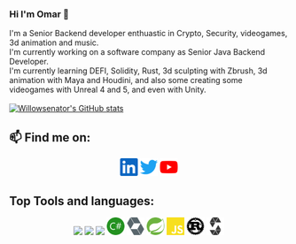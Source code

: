 ### Hi I'm Omar 👋
I'm a Senior Backend developer enthuastic in Crypto, Security, videogames, 3d animation and music. <br>
I'm currently working on a software company as Senior Java Backend Developer. <br>
I'm currently learning DEFI, Solidity, Rust, 3d sculpting with Zbrush, 3d animation with Maya and Houdini, and also some creating some videogames with Unreal 4 and 5, and even with Unity. <br><br>
[![Willowsenator's GitHub stats](https://github-readme-stats.vercel.app/api?username=willowsenator&count_private=true&show_icons=true&theme=tokyonight)](https://github.com/anuraghazra/github-readme-stats)<br>

## 📫 Find me on:
<p align="center">
<a href="https://www.linkedin.com/in/omar-fernando-moreno-benito-48141a43/" target="blank"><img height="32" width="32" src="icons/linkedin.svg" /></a>
<a href="https://twitter.com/willowWoods19" target="blank"><img height="32" width="32" src="icons/twitter.svg" /></a>
<a href="https://www.youtube.com/channel/UCd58ozWdBvs_Xo9XlxqefYg" target="blank"><img height="32" width="32" src="icons/youtube.svg" /></a>
</p>

## Top Tools and languages:
<p align="center">
  <img height"32" width="32" src="icons/githug.svg"/>
  <img height"32" width="32" src="icons/githug.svg"/>
  <img height"32" width="32" src="icons/c++.svg"/>
  <img height"32" width="32" src="icons/csharp.svg"/>
  <img height"32" width="32" src="icons/hibernate.svg"/>
  <img height"32" width="32" src="icons/spring.svg"/>
  <img height"32" width="32" src="icons/javascript.svg"/>
  <img height"32" width="32" src="icons/rust.svg"/>
  <img height"32" width="32" src="icons/solidity.svg"/>
</p>
<!--
**willowsenator/willowsenator** is a ✨ _special_ ✨ repository because its `README.md` (this file) appears on your GitHub profile.

Here are some ideas to get you started:

- 🔭 I’m currently working on ...
- 🌱 I’m currently learning ...
- 👯 I’m looking to collaborate on ...
- 🤔 I’m looking for help with ...
- 💬 Ask me about ...
- 📫 How to reach me: ...
- 😄 Pronouns: ...
- ⚡ Fun fact: ...
-->
